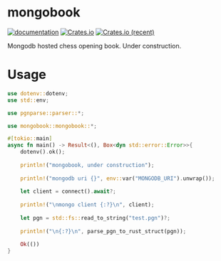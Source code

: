 # mongobook

[![documentation](https://docs.rs/mongobook/badge.svg)](https://docs.rs/mongobook) [![Crates.io](https://img.shields.io/crates/v/mongobook.svg)](https://crates.io/crates/mongobook) [![Crates.io (recent)](https://img.shields.io/crates/dr/mongobook)](https://crates.io/crates/mongobook)

Mongodb hosted chess opening book. Under construction.

# Usage

```rust
use dotenv::dotenv;
use std::env;

use pgnparse::parser::*;

use mongobook::mongobook::*;

#[tokio::main]
async fn main() -> Result<(), Box<dyn std::error::Error>>{
	dotenv().ok();
	
	println!("mongobook, under construction");
	
	println!("mongodb uri {}", env::var("MONGODB_URI").unwrap());
	
	let client = connect().await?;
	
	println!("\nmongo client {:?}\n", client);
	
	let pgn = std::fs::read_to_string("test.pgn")?;
	
	println!("\n{:?}\n", parse_pgn_to_rust_struct(pgn));
	
	Ok(())
}

```


